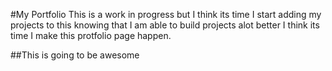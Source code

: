#My Portfolio
This is a work in progress but I think its time I start adding my projects to this knowing that I am able to build projects alot better I think its time I make this protfolio page happen.

##This is going to be awesome
